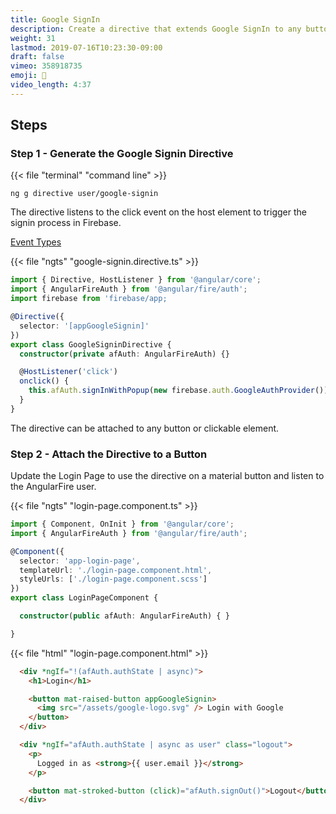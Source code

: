 ```yaml
---
title: Google SignIn
description: Create a directive that extends Google SignIn to any button or element
weight: 31
lastmod: 2019-07-16T10:23:30-09:00
draft: false
vimeo: 358918735
emoji: 👤
video_length: 4:37
---
```


## Steps

### Step 1 - Generate the Google Signin Directive


{{< file "terminal" "command line" >}}
```text
ng g directive user/google-signin
```

The directive listens to the click event on the host element to trigger the signin process in Firebase. 

[Event Types](https://developer.mozilla.org/en-US/docs/Web/Events)


{{< file "ngts" "google-signin.directive.ts" >}}
```typescript
import { Directive, HostListener } from '@angular/core';
import { AngularFireAuth } from '@angular/fire/auth';
import firebase from 'firebase/app;

@Directive({
  selector: '[appGoogleSignin]'
})
export class GoogleSigninDirective {
  constructor(private afAuth: AngularFireAuth) {}

  @HostListener('click')
  onclick() {
    this.afAuth.signInWithPopup(new firebase.auth.GoogleAuthProvider());
  }
}

```

The directive can be attached to any button or clickable element.

### Step 2 - Attach the Directive to a Button

Update the Login Page to use the directive on a material button and listen to the AngularFire user.  

{{< file "ngts" "login-page.component.ts" >}}
```typescript
import { Component, OnInit } from '@angular/core';
import { AngularFireAuth } from '@angular/fire/auth';

@Component({
  selector: 'app-login-page',
  templateUrl: './login-page.component.html',
  styleUrls: ['./login-page.component.scss']
})
export class LoginPageComponent {

  constructor(public afAuth: AngularFireAuth) { }

}
```

{{< file "html" "login-page.component.html" >}}
```html
  <div *ngIf="!(afAuth.authState | async)">
    <h1>Login</h1>

    <button mat-raised-button appGoogleSignin>
      <img src="/assets/google-logo.svg" /> Login with Google
    </button>
  </div>

  <div *ngIf="afAuth.authState | async as user" class="logout">
    <p>
      Logged in as <strong>{{ user.email }}</strong>
    </p>

    <button mat-stroked-button (click)="afAuth.signOut()">Logout</button>
  </div>
```
